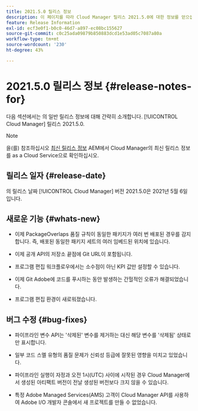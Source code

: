 ```yaml
---
title: 2021.5.0 릴리스 정보
description: 이 페이지를 따라 Cloud Manager 릴리스 2021.5.0에 대한 정보를 얻으십시오
feature: Release Information
exl-id: ecf3e0f1-b0c0-46d7-a897-ec08bc155627
source-git-commit: c0c25ada09879b850883dcd1e53ad05c7087a80a
workflow-type: tm+mt
source-wordcount: '230'
ht-degree: 43%

---
```


# 2021.5.0 릴리스 정보 {#release-notes-for}

다음 섹션에서는 의 일반 릴리스 정보에 대해 간략히 소개합니다. [!UICONTROL Cloud Manager] 릴리스 2021.5.0.

>[!NOTE]
>을(를) 참조하십시오 [최신 릴리스 정보](https://experienceleague.adobe.com/docs/experience-manager-cloud-service/onboarding/getting-access/release-notes-cloud-manager/release-notes-cm-current.html?lang=en#getting-access) AEM에서 Cloud Manager의 최신 릴리스 정보를 as a Cloud Service으로 확인하십시오.

## 릴리스 일자 {#release-date}

의 릴리스 날짜 [!UICONTROL Cloud Manager] 버전 2021.5.0은 2021년 5월 6일입니다.

## 새로운 기능 {#whats-new}

* 이제 PackageOverlaps 품질 규칙이 동일한 패키지가 여러 번 배포된 경우를 감지합니다. 즉, 배포된 동일한 패키지 세트의 여러 임베드된 위치에 있습니다.

* 이제 공개 API의 저장소 끝점에 Git URL이 포함됩니다.

* 프로그램 편집 워크플로우에서는 소수점이 아닌 KPI 값만 설정할 수 있습니다.

* 이제 Git Adobe에 코드를 푸시하는 동안 발생하는 간헐적인 오류가 해결되었습니다.

* 프로그램 편집 환경이 새로워졌습니다.

## 버그 수정 {#bug-fixes}

* 파이프라인 변수 API는 &#39;삭제된&#39; 변수를 제거하는 대신 해당 변수를 &#39;삭제됨&#39; 상태로만 표시합니다.

* 일부 코드 스멜 유형의 품질 문제가 신뢰성 등급에 잘못된 영향을 미치고 있었습니다.

* 파이프라인 실행이 자정과 오전 1시(UTC) 사이에 시작된 경우 Cloud Manager에서 생성된 아티팩트 버전이 전날 생성된 버전보다 크지 않을 수 있습니다.

* 특정 Adobe Managed Services(AMS) 고객이 Cloud Manager API를 사용하여 Adobe I/O 개발자 콘솔에서 새 프로젝트를 만들 수 없었습니다.
